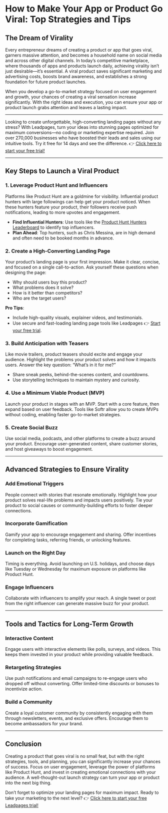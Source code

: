 # How to Make Your App or Product Go Viral: Top Strategies and Tips

## The Dream of Virality

Every entrepreneur dreams of creating a product or app that goes viral, garners massive attention, and becomes a household name on social media and across other digital channels. In today’s competitive marketplace, where thousands of apps and products launch daily, achieving virality isn’t just desirable—it’s essential. A viral product saves significant marketing and advertising costs, boosts brand awareness, and establishes a strong foundation for future product launches.

When you develop a go-to-market strategy focused on user engagement and growth, your chances of creating a viral sensation increase significantly. With the right ideas and execution, you can ensure your app or product launch grabs attention and leaves a lasting impact.

---

Looking to create unforgettable, high-converting landing pages without any stress? With Leadpages, turn your ideas into stunning pages optimized for maximum conversions—no coding or marketing expertise required. Join over 270,000 businesses who have boosted their leads and sales using our intuitive tools. Try it free for 14 days and see the difference. 👉 [Click here to start your free trial!](https://bit.ly/LEadPages)

---

## Key Steps to Launch a Viral Product

### 1. Leverage Product Hunt and Influencers
Platforms like Product Hunt are a goldmine for visibility. Influential product hunters with large followings can help get your product noticed. When these hunters feature your product, their followers receive push notifications, leading to more upvotes and engagement.

- **Find Influential Hunters**: Use tools like the [Product Hunt Hunters Leaderboard](https://producthunt.com) to identify top influencers.
- **Plan Ahead**: Top hunters, such as Chris Messina, are in high demand and often need to be booked months in advance.

### 2. Create a High-Converting Landing Page
Your product’s landing page is your first impression. Make it clear, concise, and focused on a single call-to-action. Ask yourself these questions when designing the page:

- Why should users buy this product?
- What problems does it solve?
- How is it better than competitors?
- Who are the target users?

**Pro Tips**:
- Include high-quality visuals, explainer videos, and testimonials.
- Use secure and fast-loading landing page tools like Leadpages 👉 [Start your free trial](https://bit.ly/LEadPages).

### 3. Build Anticipation with Teasers
Like movie trailers, product teasers should excite and engage your audience. Highlight the problems your product solves and how it impacts users. Answer the key question: “What’s in it for me?”

- Share sneak peeks, behind-the-scenes content, and countdowns.
- Use storytelling techniques to maintain mystery and curiosity.

### 4. Use a Minimum Viable Product (MVP)
Launch your product in stages with an MVP. Start with a core feature, then expand based on user feedback. Tools like Softr allow you to create MVPs without coding, enabling faster go-to-market strategies.

### 5. Create Social Buzz
Use social media, podcasts, and other platforms to create a buzz around your product. Encourage user-generated content, share customer stories, and host giveaways to boost engagement.

---

## Advanced Strategies to Ensure Virality

### Add Emotional Triggers
People connect with stories that resonate emotionally. Highlight how your product solves real-life problems and impacts users positively. Tie your product to social causes or community-building efforts to foster deeper connections.

### Incorporate Gamification
Gamify your app to encourage engagement and sharing. Offer incentives for completing tasks, referring friends, or unlocking features.

### Launch on the Right Day
Timing is everything. Avoid launching on U.S. holidays, and choose days like Tuesday or Wednesday for maximum exposure on platforms like Product Hunt.

### Engage Influencers
Collaborate with influencers to amplify your reach. A single tweet or post from the right influencer can generate massive buzz for your product.

---

## Tools and Tactics for Long-Term Growth

### Interactive Content
Engage users with interactive elements like polls, surveys, and videos. This keeps them invested in your product while providing valuable feedback.

### Retargeting Strategies
Use push notifications and email campaigns to re-engage users who dropped off without converting. Offer limited-time discounts or bonuses to incentivize action.

### Build a Community
Create a loyal customer community by consistently engaging with them through newsletters, events, and exclusive offers. Encourage them to become ambassadors for your brand.

---

## Conclusion

Creating a product that goes viral is no small feat, but with the right strategies, tools, and planning, you can significantly increase your chances of success. Focus on user engagement, leverage the power of platforms like Product Hunt, and invest in creating emotional connections with your audience. A well-thought-out launch strategy can turn your app or product into the next big thing.

Don’t forget to optimize your landing pages for maximum impact. Ready to take your marketing to the next level? 👉 [Click here to start your free Leadpages trial!](https://bit.ly/LEadPages)
